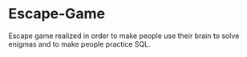 # Escape-Game

Escape game realized in order to make people use their brain to solve enigmas and to make people practice SQL.
